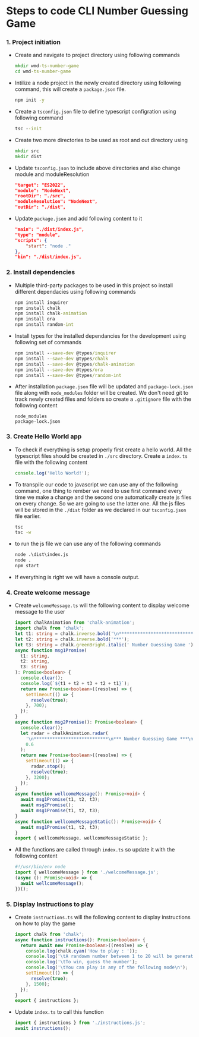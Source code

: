 # Steps to code CLI Number Guessing Game

### 1. Project initiation

- Create and navigate to project directory using following commands

  ```cmd
  mkdir wmd-ts-number-game
  cd wmd-ts-number-game
  ```

- Intilize a node project in the newly created directory using following command, this will create a `package.json` file.

  ```cmd
  npm init -y
  ```

- Create a `tsconfig.json` file to define typescript configration using following command

  ```cmd
  tsc --init
  ```

- Create two more directories to be used as root and out directory using

  ```cmd
  mkdir src
  mkdir dist
  ```

- Update `tsconfig.json` to include above directories and also change module and moduleResolution

  ```json
  "target": "ES2022",
  "module": "NodeNext",
  "rootDir": "./src",
  "moduleResolution": "NodeNext",
  "outDir": "./dist",
  ```

- Update `package.json` and add following content to it

  ```json
  "main": "./dist/index.js",
  "type": "module",
  "scripts": {
      "start": "node ."
  },
  "bin": "./dist/index.js",
  ```

### 2. Install dependencies

- Multiple third-party packages to be used in this project so install different dependacies using following commands

  ```cmd
  npm install inquirer
  npm install chalk
  npm install chalk-animation
  npm install ora
  npm install random-int
  ```

- Install types for the installed dependancies for the development using following set of commands

  ```cmd
  npm install --save-dev @types/inquirer
  npm install --save-dev @types/chalk
  npm install --save-dev @types/chalk-animation
  npm install --save-dev @types/ora
  npm install --save-dev @types/random-int
  ```

- After installation `package.json` file will be updated and `package-lock.json` file along with `node_modules` folder will be created. We don't need git to track newly created files and folders so create a `.gitignore` file with the following content

  ```gitignore
  node_modules
  package-lock.json
  ```

### 3. Create Hello World app

- To check if everything is setup properly first create a hello world. All the typescript files should be created in `./src` directory. Create a `index.ts` file with the following content

  ```ts
  console.log('Hello World!');
  ```

- To transpile our code to javascript we can use any of the following command, one thing to rember we need to use first command every time we make a change and the second one automatically create js files on every change. So we are going to use the latter one. All the js files will be stored in the `./dist` folder as we declared in our `tsconfig.json` file earlier.

  ```cmd
  tsc
  tsc -w
  ```

- to run the js file we can use any of the following commands

  ```cmd
  node .\dist\index.js
  node .
  npm start
  ```

- If everything is right we will have a console output.

### 4. Create welcome message

- Create `welcomeMessage.ts` will the following content to display welcome message to the user

  ```ts
  import chalkAnimation from 'chalk-animation';
  import chalk from 'chalk';
  let t1: string = chalk.inverse.bold('\n****************************\n');
  let t2: string = chalk.inverse.bold('***');
  let t3: string = chalk.greenBright.italic(' Number Guessing Game ');
  async function msg1Promise(
    t1: string,
    t2: string,
    t3: string
  ): Promise<boolean> {
    console.clear();
    console.log(`${t1 + t2 + t3 + t2 + t1}`);
    return new Promise<boolean>((resolve) => {
      setTimeout(() => {
        resolve(true);
      }, 700);
    });
  }
  async function msg2Promise(): Promise<boolean> {
    console.clear();
    let radar = chalkAnimation.radar(
      '\n****************************\n*** Number Guessing Game ***\n****************************\n',
      0.6
    );
    return new Promise<boolean>((resolve) => {
      setTimeout(() => {
        radar.stop();
        resolve(true);
      }, 3200);
    });
  }
  async function wellcomeMessage(): Promise<void> {
    await msg1Promise(t1, t2, t3);
    await msg2Promise();
    await msg1Promise(t1, t2, t3);
  }
  async function wellcomeMessageStatic(): Promise<void> {
    await msg1Promise(t1, t2, t3);
  }
  export { wellcomeMessage, wellcomeMessageStatic };
  ```

- All the functions are called through `index.ts` so update it with the following content

  ```ts
  #!/usr/bin/env node
  import { wellcomeMessage } from './welcomeMessage.js';
  (async (): Promise<void> => {
    await wellcomeMessage();
  })();
  ```

### 5. Display Instructions to play

- Create `instructions.ts` will the following content to display instructions on how to play the game

  ```ts
  import chalk from 'chalk';
  async function instructions(): Promise<boolean> {
    return await new Promise<boolean>((resolve) => {
      console.log(chalk.cyan('How to play : '));
      console.log('\tA randowm number between 1 to 20 will be generated');
      console.log('\tTo win, guess the number');
      console.log('\tYou can play in any of the following mode\n');
      setTimeout(() => {
        resolve(true);
      }, 1500);
    });
  }
  export { instructions };
  ```

- Update `index.ts` to call this function

  ```ts
  import { instructions } from './instructions.js';
  await instructions();
  ```
